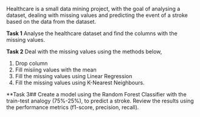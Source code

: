 Healthcare is a small data mining project, with the goal of analysing a dataset, dealing with missing values and predicting the event of a stroke based on the data from the dataset.

**Task 1**
Analyse the healthcare dataset and find the columns with the missing values.


**Task 2**
Deal with the missing values using the methods below,
1) Drop column
2) Fill misiing values with the mean
3) Fill the missing values using Linear Regression
4) Fill the missing values using K-Nearest Neighbours.


**Task 3##
Create a model using the Random Forest Classifier with the train-test analogy (75%-25%), to predict a stroke. Review the results using the performance metrics (f1-score, precision, recall).
